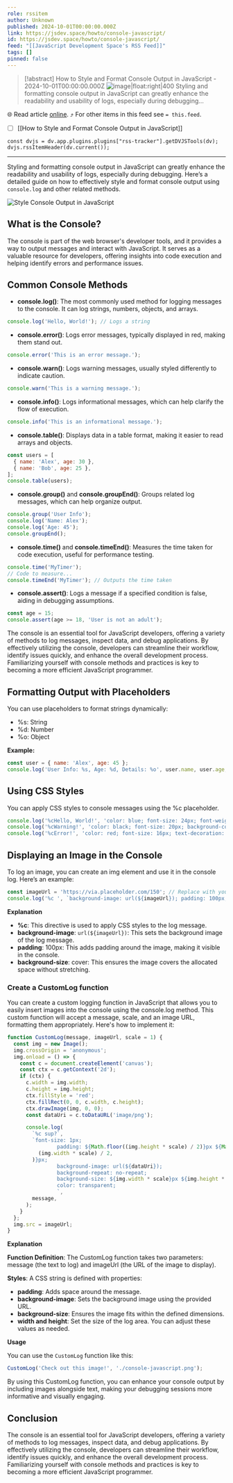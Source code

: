 ```yaml
---
role: rssitem
author: Unknown
published: 2024-10-01T00:00:00.000Z
link: https://jsdev.space/howto/console-javascript/
id: https://jsdev.space/howto/console-javascript/
feed: "[[JavaScript Development Space's RSS Feed]]"
tags: []
pinned: false
---
```


> [!abstract] How to Style and Format Console Output in JavaScript - 2024-10-01T00:00:00.000Z
> ![image|float:right|400](./images/console-javascript.png) Styling and formatting console output in JavaScript can greatly enhance the readability and usability of logs, especially during debugging…

🌐 Read article [online](https://jsdev.space/howto/console-javascript/). ⤴ For other items in this feed see `= this.feed`.

- [ ] [[How to Style and Format Console Output in JavaScript]]

~~~dataviewjs
const dvjs = dv.app.plugins.plugins["rss-tracker"].getDVJSTools(dv);
dvjs.rssItemHeader(dv.current());
~~~

- - -
Styling and formatting console output in JavaScript can greatly enhance the readability and
usability of logs, especially during debugging. Here’s a detailed guide on how to effectively style
and format console output using `console.log` and other related methods.

![Style Console Output in JavaScript](./images/console-javascript.png)

## What is the Console?

The console is part of the web browser's developer tools, and it provides a way to output messages
and interact with JavaScript. It serves as a valuable resource for developers, offering insights
into code execution and helping identify errors and performance issues.

## Common Console Methods

- **console.log()**: The most commonly used method for logging messages to the console. It can log
  strings, numbers, objects, and arrays.

```js
console.log('Hello, World!'); // Logs a string
```

- **console.error()**: Logs error messages, typically displayed in red, making them stand out.

```js
console.error('This is an error message.');
```

- **console.warn()**: Logs warning messages, usually styled differently to indicate caution.

```js
console.warn('This is a warning message.');
```

- **console.info()**: Logs informational messages, which can help clarify the flow of execution.

```js
console.info('This is an informational message.');
```

- **console.table()**: Displays data in a table format, making it easier to read arrays and objects.

```js
const users = [
  { name: 'Alex', age: 30 },
  { name: 'Bob', age: 25 },
];
console.table(users);
```

- **console.group()** and **console.groupEnd()**: Groups related log messages, which can help
  organize output.

```js
console.group('User Info');
console.log('Name: Alex');
console.log('Age: 45');
console.groupEnd();
```

- **console.time()** and **console.timeEnd()**: Measures the time taken for code execution, useful
  for performance testing.

```js
console.time('MyTimer');
// Code to measure...
console.timeEnd('MyTimer'); // Outputs the time taken
```

- **console.assert()**: Logs a message if a specified condition is false, aiding in debugging
  assumptions.

```js
const age = 15;
console.assert(age >= 18, 'User is not an adult');
```

The console is an essential tool for JavaScript developers, offering a variety of methods to log
messages, inspect data, and debug applications. By effectively utilizing the console, developers can
streamline their workflow, identify issues quickly, and enhance the overall development process.
Familiarizing yourself with console methods and practices is key to becoming a more efficient
JavaScript programmer.

## Formatting Output with Placeholders

You can use placeholders to format strings dynamically:

- %s: String
- %d: Number
- %o: Object

**Example:**

```js
const user = { name: 'Alex', age: 45 };
console.log('User Info: %s, Age: %d, Details: %o', user.name, user.age, user);
```

## Using CSS Styles

You can apply CSS styles to console messages using the %c placeholder.

```js
console.log('%cHello, World!', 'color: blue; font-size: 24px; font-weight: bold;');
console.log('%cWarning!', 'color: black; font-size: 20px; background-color: yellow;');
console.log('%cError!', 'color: red; font-size: 16px; text-decoration: underline;');
```

## Displaying an Image in the Console

To log an image, you can create an img element and use it in the console log. Here’s an example:

```js
const imageUrl = 'https://via.placeholder.com/150'; // Replace with your image URL
console.log('%c ', `background-image: url(${imageUrl}); padding: 100px; background-size: cover;`);
```

**Explanation**

- **%c**: This directive is used to apply CSS styles to the log message.
- **background-image**: `url(${imageUrl})`: This sets the background image of the log message.
- **padding**: 100px: This adds padding around the image, making it visible in the console.
- **background-size**: cover: This ensures the image covers the allocated space without stretching.

### Create a CustomLog function

You can create a custom logging function in JavaScript that allows you to easily insert images into
the console using the console.log method. This custom function will accept a message, scale, and an
image URL, formatting them appropriately. Here's how to implement it:

```js
function CustomLog(message, imageUrl, scale = 1) {
  const img = new Image();
  img.crossOrigin = 'anonymous';
  img.onload = () => {
    const c = document.createElement('canvas');
    const ctx = c.getContext('2d');
    if (ctx) {
      c.width = img.width;
      c.height = img.height;
      ctx.fillStyle = 'red';
      ctx.fillRect(0, 0, c.width, c.height);
      ctx.drawImage(img, 0, 0);
      const dataUri = c.toDataURL('image/png');

      console.log(
        `%c sup?`,
        `font-size: 1px;
                padding: ${Math.floor((img.height * scale) / 2)}px ${Math.floor(
          (img.width * scale) / 2,
        )}px;
                background-image: url(${dataUri});
                background-repeat: no-repeat;
                background-size: ${img.width * scale}px ${img.height * scale}px;
                color: transparent;
                `,
        message,
      );
    }
  };
  img.src = imageUrl;
}
```

**Explanation**

**Function Definition**: The CustomLog function takes two parameters: message (the text to log) and
imageUrl (the URL of the image to display).

**Styles**: A CSS string is defined with properties:

- **padding**: Adds space around the message.
- **background-image**: Sets the background image using the provided URL.
- **background-size**: Ensures the image fits within the defined dimensions.
- **width and height**: Set the size of the log area. You can adjust these values as needed.

**Usage**

You can use the `CustomLog` function like this:

```js
CustomLog('Check out this image!', './console-javascript.png');
```

By using this CustomLog function, you can enhance your console output by including images alongside
text, making your debugging sessions more informative and visually engaging.

## Conclusion

The console is an essential tool for JavaScript developers, offering a variety of methods to log
messages, inspect data, and debug applications. By effectively utilizing the console, developers can
streamline their workflow, identify issues quickly, and enhance the overall development process.
Familiarizing yourself with console methods and practices is key to becoming a more efficient
JavaScript programmer.